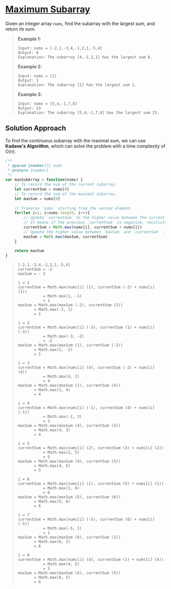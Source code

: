 # [Maximum Subarray](https://leetcode.cn/problems/maximum-subarray/)

Given an integer array `nums`, find the subarray with the largest sum, and return *its sum*.

> **Example 1:**
>
> ```
> Input: nums = [-2,1,-3,4,-1,2,1,-5,4]
> Output: 6
> Explanation: The subarray [4,-1,2,1] has the largest sum 6.
> ```
>
> **Example 2:**
>
> ```
> Input: nums = [1]
> Output: 1
> Explanation: The subarray [1] has the largest sum 1.
> ```
>
> **Example 3:**
>
> ```
> Input: nums = [5,4,-1,7,8]
> Output: 23
> Explanation: The subarray [5,4,-1,7,8] has the largest sum 23.
> ```

## Solution Approach

To find the continuous subarray with the maximal sum, we can use **Kadane's Algorithm**, which can solve the problem with a time complexity of O(n).

```js
/**
 * @param {number[]} nums
 * @return {number}
 */
var maxSubArray = function(nums) {
    // To record the sum of the current subarray.
    let currentSum = nums[0]
    // To record the sum of the maximal subarray.
    let maxSum = nums[0]
    
    // Traverse `nums` starting from the second element.
    for(let i=1; i<nums.length; i++){
        // Update `currentSum` to the higher value between the current element and the sum of the current element and the previous `currentSum`.
        // It means if the previous `currentSum` is negative, recalculate `currentSum`.
        currentSum = Math.max(nums[i], currentSum + nums[i])
        // Update the higher value between `maxSum` and `currentSum `.
        maxSum = Math.max(maxSum, currentSum)
    }
    
    return maxSum
}
```

> ```
> [-2,1,-3,4,-1,2,1,-5,4]
> currentSum = -2
> maxSum = - 2
> 
> i = 1
> currentSum = Math.max(nums[i] (1), currentSum (-2) + nums[i] (1))
>            = Math.max(1, -1)
>            = 1
> maxSum = Math.max(maxSum (-2), currentSum (1))
>        = Math.max(-2, 1)
>        = 1
> 
> i = 2
> currentSum = Math.max(nums[i] (-3), currentSum (1) + nums[i] (-3))
>            = Math.max(-3, -2)
>            = -2
> maxSum = Math.max(maxSum (1), currentSum (-2))
>        = Math.max(1, -2)
>        = 1
> 
> i = 3
> currentSum = Math.max(nums[i] (4), currentSum (-2) + nums[i] (4))
>            = Math.max(4, 2)
>            = 4
> maxSum = Math.max(maxSum (1), currentSum (4))
>        = Math.max(1, 4)
>        = 4
> 
> i = 4
> currentSum = Math.max(nums[i] (-1), currentSum (4) + nums[i] (-1))
>            = Math.max(-1, 3)
>            = 3
> maxSum = Math.max(maxSum (4), currentSum (3))
>        = Math.max(4, 3)
>        = 4
> 
> i = 5
> currentSum = Math.max(nums[i] (2), currentSum (3) + nums[i] (2))
>            = Math.max(2, 5)
>            = 5
> maxSum = Math.max(maxSum (4), currentSum (5))
>        = Math.max(4, 5)
>        = 5
> 
> i = 6
> currentSum = Math.max(nums[i] (1), currentSum (5) + nums[i] (1))
>            = Math.max(1, 6)
>            = 6
> maxSum = Math.max(maxSum (5), currentSum (6))
>        = Math.max(5, 6)
>        = 6
> 
> i = 7
> currentSum = Math.max(nums[i] (-5), currentSum (6) + nums[i] (-5))
>            = Math.max(-5, 1)
>            = 1
> maxSum = Math.max(maxSum (6), currentSum (1))
>        = Math.max(6, 1)
>        = 6
> 
> i = 8
> currentSum = Math.max(nums[i] (4), currentSum (1) + nums[i] (4))
>            = Math.max(4, 5)
>            = 5
> maxSum = Math.max(maxSum (6), currentSum (5))
>        = Math.max(6, 5)
>        = 6
> ```



